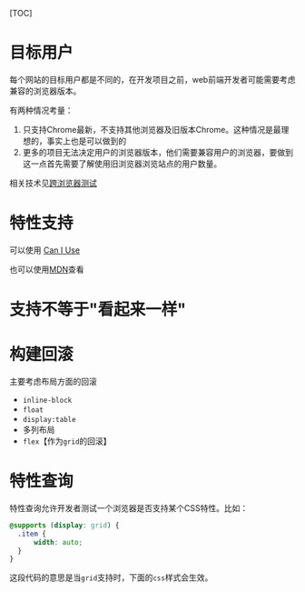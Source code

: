 [TOC]

# 目标用户
每个网站的目标用户都是不同的，在开发项目之前，web前端开发者可能需要考虑兼容的浏览器版本。

有两种情况考量：
1. 只支持Chrome最新，不支持其他浏览器及旧版本Chrome。这种情况是最理想的，事实上也是可以做到的
1. 更多的项目无法决定用户的浏览器版本，他们需要兼容用户的浏览器，要做到这一点首先需要了解使用旧浏览器浏览站点的用户数量。

相关技术见[跨浏览器测试](https://developer.mozilla.org/zh-CN/docs/Learn/Tools_and_testing/Cross_browser_testing)

# 特性支持
可以使用 [Can I Use](https://caniuse.com/)

也可以使用[MDN](https://developer.mozilla.org/)查看

# 支持不等于"看起来一样"

# 构建回滚
主要考虑布局方面的回滚
- `inline-block`
- `float`
- `display:table`
- 多列布局
- `flex`【作为`grid`的回滚】

# 特性查询
特性查询允许开发者测试一个浏览器是否支持某个CSS特性。比如：
```css
@supports (display: grid) {
  .item {
      width: auto;
  }
}
```
这段代码的意思是当`grid`支持时，下面的`css`样式会生效。

